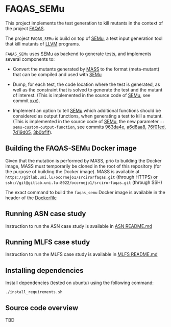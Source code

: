 # FAQAS_SEMu

This project implements the test generation to kill mutants in the context of the project [FAQAS](https://faqas.uni.lu/).

The project `FAQAS_SEMu` is build on top of [SEMu](https://github.com/thierry-tct/KLEE-SEMu), 
a test input generation tool that kill mutants of [LLVM](https://llvm.org/) programs. 

`FAQAS_SEMu` uses [SEMu](https://github.com/thierry-tct/KLEE-SEMu) as backend to generate tests, and implements several components to:

- Convert the mutants generated by [MASS](https://arxiv.org/abs/2101.05111) to the format (meta-mutant) that 
can be compiled and used with [SEMu](https://github.com/thierry-tct/KLEE-SEMu)

- Dump, for each test, the code location where the test is generated, as well as the 
constraint that is solved to generate the test and the mutant of interest. (This is implemented in the source code of [SEMu](https://github.com/thierry-tct/KLEE-SEMu), see commit [xxx]()).

- Implement an option to tell [SEMu](https://github.com/thierry-tct/KLEE-SEMu) which additional functions should be considered as output functions, 
when generating a test to kill a mutant. (This is implemented in the source code of [SEMu](https://github.com/thierry-tct/KLEE-SEMu), the new parameter `--semu-custom-output-function`, see commits 
[963da4e](https://github.com/thierry-tct/KLEE-SEMu/commit/963da4e88cfe541389e674ea3d6e78c1aa74dc21), 
[a6d8aa8](https://github.com/thierry-tct/KLEE-SEMu/commit/a6d8aa815e2094b31704919297d7a41622c1b045), 
[76f01ed](https://github.com/thierry-tct/KLEE-SEMu/commit/76f01ed598a42d7398acd5b2b40d9a4781746d35), 
[7d19d05](https://github.com/thierry-tct/KLEE-SEMu/commit/7d19d050b967e741f9d215b41f7d51070bfad0a2),
[3b0bf1f](https://github.com/thierry-tct/KLEE-SEMu/commit/3b0bf1f548b5f7130768f8495916c98c16034f8c#diff-b335630551682c19a781afebcf4d07bf978fb1f8ac04c6bf87428ed5106870f5)).

## Building the FAQAS-SEMu Docker image
Given that the mutation is performed by MASS, prio to building the Docker image, MASS must temporarily be cloned in the root of this repository (for the purpose of building the Docker image). MASS is available at `https://gitlab.uni.lu/ocornejo1/srcirorfaqas.git` (through HTTPS) or `ssh://git@gitlab.uni.lu:8022/ocornejo1/srcirorfaqas.git` (through SSH)

The exact command to build the `faqas_semu` Docker image is available in the header of the [Dockerfile](Dockerfile)

## Running ASN case study
Instruction to run the ASN case study is available in [ASN README.md](case_studies/ASN/README.md)

## Running MLFS case study
Instruction to run the MLFS case study is available in [MLFS README.md](case_studies/MLFS/README.md)

## Installing dependencies

Install dependencies (tested on ubuntu) using the following command:
```
./install_requirements.sh
```

## Source code overview
TBD

